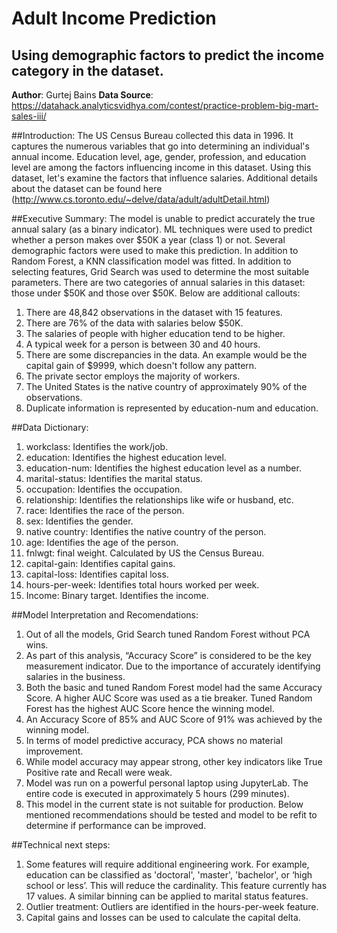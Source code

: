 # Adult Income Prediction 
## Using demographic factors to predict the income category in the dataset.  

**Author**: Gurtej Bains 
**Data Source**: [https://datahack.analyticsvidhya.com/contest/practice-problem-big-mart-sales-iii/ ](http://www.cs.toronto.edu/~delve/data/adult/adultDetail.html)

##Introduction:
The US Census Bureau collected this data in 1996. It captures the numerous variables that go into determining an individual's annual income. Education level, age, gender, profession, and education level are among the factors influencing income in this dataset. Using this dataset, let's examine the factors that influence salaries. Additional details about the dataset can be found here (http://www.cs.toronto.edu/~delve/data/adult/adultDetail.html)

##Executive Summary:
The model is unable to predict accurately the true annual salary (as a binary indicator). ML techniques were used to predict whether a person makes over $50K a year (class 1) or not. Several demographic factors were used to make this prediction.
In addition to Random Forest, a KNN classification model was fitted. In addition to selecting features, Grid Search was used to determine the most suitable parameters. There are two categories of annual salaries in this dataset: those under $50K and those over $50K. Below are additional callouts:
1.	There are 48,842 observations in the dataset with 15 features.
2.	There are 76% of the data with salaries below $50K.
3.	The salaries of people with higher education tend to be higher.
4.	A typical week for a person is between 30 and 40 hours.
5.	There are some discrepancies in the data. An example would be the capital gain of $9999, which doesn't follow any pattern.
6.	The private sector employs the majority of workers.
7.	The United States is the native country of approximately 90% of the observations. 
8.	Duplicate information is represented by education-num and education.

##Data Dictionary: 
1.	workclass: Identifies the work/job.
2.	education: Identifies the highest education level.  
3.	education-num: Identifies the highest education level as a number.
4.	marital-status: Identifies the marital status.
5.	occupation: Identifies the occupation.
6.	relationship: Identifies the relationships like wife or husband, etc.
7.	race: Identifies the race of the person.
8.	sex: Identifies the gender.
9.	native country: Identifies the native country of the person.
10.	age: Identifies the age of the person.
11.	fnlwgt: final weight. Calculated by US the Census Bureau.
12.	capital-gain: Identifies capital gains.
13.	capital-loss: Identifies capital loss.
14.	hours-per-week: Identifies total hours worked per week.
15.	Income: Binary target. Identifies the income.
 
##Model Interpretation and Recomendations:
1.	Out of all the models, Grid Search tuned Random Forest without PCA wins.
2.	As part of this analysis, “Accuracy Score” is considered to be the key measurement indicator. Due to the importance of accurately identifying salaries in the business.
3.	Both the basic and tuned Random Forest model had the same Accuracy Score. A higher AUC Score was used as a tie breaker. Tuned Random Forest has the highest AUC Score hence the winning model.
4.	An Accuracy Score of 85% and AUC Score of 91% was achieved by the winning model.
5.	In terms of model predictive accuracy, PCA shows no material improvement.
6.	While model accuracy may appear strong, other key indicators like True Positive rate and Recall were weak.
7.	Model was run on a powerful personal laptop using JupyterLab. The entire code is executed in approximately 5 hours (299 minutes). 
8.	This model in the current state is not suitable for production. Below mentioned recommendations should be tested and model to be refit to determine if performance can be improved. 

##Technical next steps: 
1.	Some features will require additional engineering work. For example, education can be classified as 'doctoral', 'master', 'bachelor', or ‘high school or less’. This will reduce the cardinality. This feature currently has 17 values. A similar binning can be applied to marital status features.
2.	Outlier treatment: Outliers are identified in the hours-per-week feature.
3.	Capital gains and losses can be used to calculate the capital delta. 
